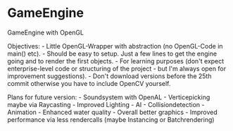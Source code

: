 # GameEngine
GameEngine with OpenGL

Objectives: - Little OpenGL-Wrapper with abstraction (no OpenGL-Code in main() etc).
            - Should be easy to setup. Just a few lines to get the engine going and to render the first objects.
            - For learning purposes (don't expect enterprise-level code or structuring of the project - but I'm always open for improvement suggestions).
            - Don't download versions before the 25th commit otherwise you have to include OpenCV yourself.
            
Plans for future version: - Soundsystem with OpenAL
                          - Verticepicking maybe via Raycasting
                          - Improved Lighting
                          - AI
                          - Collisiondetection
                          - Animation
                          - Enhanced water quality
                          - Overall better graphics
                          - Improved performance via less rendercalls (maybe Instancing or Batchrendering)
            
